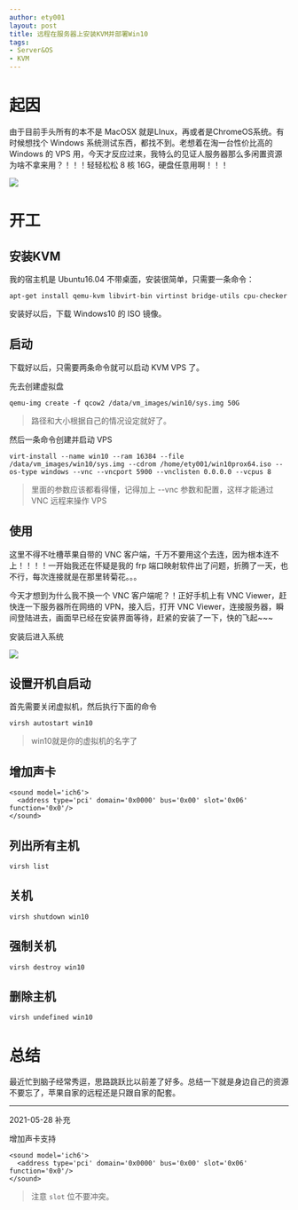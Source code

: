 ```yaml
---
author: ety001
layout: post
title: 远程在服务器上安装KVM并部署Win10
tags:
- Server&OS
- KVM
---
```


# 起因

由于目前手头所有的本不是 MacOSX 就是LInux，再或者是ChromeOS系统。有时候想找个 Windows 系统测试东西，都找不到。老想着在淘一台性价比高的 Windows 的 VPS 用，今天才反应过来，我特么的见证人服务器那么多闲置资源为啥不拿来用？！！！轻轻松松 8 核 16G，硬盘任意用啊！！！

![](/upload/20190402/S9esaVBwDZwyuPaRvcdD9bcn5H5vIA10T61BVWbW.png)

# 开工

## 安装KVM

我的宿主机是 Ubuntu16.04 不带桌面，安装很简单，只需要一条命令：

```
apt-get install qemu-kvm libvirt-bin virtinst bridge-utils cpu-checker
```

安装好以后，下载 Windows10 的 ISO 镜像。

## 启动

下载好以后，只需要两条命令就可以启动 KVM VPS 了。

先去创建虚拟盘

```
qemu-img create -f qcow2 /data/vm_images/win10/sys.img 50G
```

> 路径和大小根据自己的情况设定就好了。

然后一条命令创建并启动 VPS

```
virt-install --name win10 --ram 16384 --file /data/vm_images/win10/sys.img --cdrom /home/ety001/win10prox64.iso --os-type windows --vnc --vncport 5900 --vnclisten 0.0.0.0 --vcpus 8
```

> 里面的参数应该都看得懂，记得加上 --vnc 参数和配置，这样才能通过 VNC 远程来操作 VPS

## 使用

这里不得不吐槽苹果自带的 VNC 客户端，千万不要用这个去连，因为根本连不上！！！！一开始我还在怀疑是我的 frp 端口映射软件出了问题，折腾了一天，也不行，每次连接就是在那里转菊花。。。

今天才想到为什么我不换一个 VNC 客户端呢？！正好手机上有 VNC Viewer，赶快连一下服务器所在网络的 VPN，接入后，打开 VNC Viewer，连接服务器，瞬间登陆进去，画面早已经在安装界面等待，赶紧的安装了一下，快的飞起~~~

安装后进入系统

![](/upload/20190402/CwgXrD4uNynelJeJ78c3XCP1QPvl6dm1WycryGGZ.png)

## 设置开机自启动

首先需要关闭虚拟机，然后执行下面的命令

```
virsh autostart win10
```
> win10就是你的虚拟机的名字了

## 增加声卡

```
<sound model='ich6'>
  <address type='pci' domain='0x0000' bus='0x00' slot='0x06' function='0x0'/>
</sound>
```

## 列出所有主机

```
virsh list
```

## 关机

```
virsh shutdown win10
```

## 强制关机

```
virsh destroy win10
```

## 删除主机

```
virsh undefined win10
```

# 总结

最近忙到脑子经常秀逗，思路跳跃比以前差了好多。总结一下就是身边自己的资源不要忘了，苹果自家的远程还是只跟自家的配套。

---

2021-05-28 补充

增加声卡支持

```
<sound model='ich6'>
  <address type='pci' domain='0x0000' bus='0x00' slot='0x06' function='0x0'/>
</sound>
```

> 注意 `slot` 位不要冲突。
